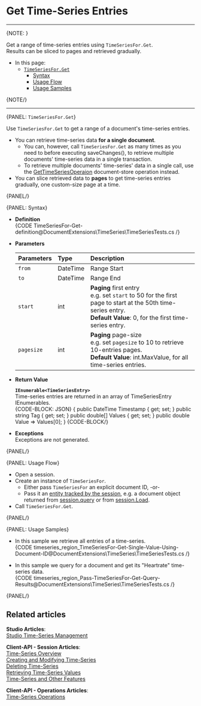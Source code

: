 ﻿# Get Time-Series Entries 

---

{NOTE: }

Get a range of time-series entries using `TimeSeriesFor.Get`.  
Results can be sliced to pages and retrieved gradually.  

* In this page:  
   * [`TimeSeriesFor.Get`](../../../../../document-extensions/timeseries/client-api/session-methods/get-ts-data/get-ts-entries#timeseriesfor.get)  
      * [Syntax](../../../../../document-extensions/timeseries/client-api/session-methods/get-ts-data/get-ts-entries#syntax)  
      * [Usage Flow](../../../../../document-extensions/timeseries/client-api/session-methods/get-ts-data/get-ts-entries#usage-flow)  
      * [Usage Samples](../../../../../document-extensions/timeseries/client-api/session-methods/get-ts-data/get-ts-entries#usage-samples)  

{NOTE/}

---

{PANEL: `TimeSeriesFor.Get`}

Use `TimeSeriesFor.Get` to get a range of a document's time-series entries.  

* You can retrieve time-series data **for a single document**.  
   * You can, however, call `TimeSeriesFor.Get` as many times as you 
     need to before executing saveChanges(), to retrieve multiple 
     documents' time-series data in a single transaction.  
   * To retrieve multiple documents' time-series' data in a single 
     call, use the [GetTimeSeriesOperaion](../../../../document-extensions/timeseries/client-api/store-operations/get-TS-data) 
     document-store operation instead.  
* You can slice retrieved data to **pages** to get time-series entries 
  gradually, one custom-size page at a time.  

{PANEL/}

{PANEL: Syntax}

* **Definition**  
  {CODE TimeSeriesFor-Get-definition@DocumentExtensions\TimeSeries\TimeSeriesTests.cs /}

* **Parameters**  

    | Parameters | Type | Description |
    |:-------------|:-------------|:-------------|
    | `from` | DateTime | Range Start |
    | `to` | DateTime | Range End |
    | `start` | int | **Paging** first entry <br> e.g. set `start` to 50 for the first page to start at the 50th time-series entry. <br> **Default Value**: 0, for the first time-series entry. |
    | `pagesize` | int | **Paging** page-size <br> e.g. set `pagesize` to 10 to retrieve 10-entries pages. <br> **Default Value**: int.MaxValue, for all time-series entries. |

* **Return Value**  

     **`IEnumerable<TimeSeriesEntry>`**  
     Time-series entries are returned in an array of TimeSeriesEntry IEnumerables.  
     {CODE-BLOCK: JSON}
{
  public DateTime Timestamp { get; set; }
  public string Tag { get; set; }
  public double[] Values { get; set; }
  public double Value => Values[0];
}
    {CODE-BLOCK/}

* **Exceptions**  
  Exceptions are not generated.  

{PANEL/}

{PANEL: Usage Flow}

* Open a session.  
* Create an instance of `TimeSeriesFor`.  
    * Either pass `TimeSeriesFor` an explicit document ID, -or-  
    * Pass it an [entity tracked by the session](../../../client-api/session/loading-entities), e.g. a document object returned from [session.query](../../../client-api/session/querying/how-to-query) or from [session.Load](../../../client-api/session/loading-entities#load).  
* Call `TimeSeriesFor.Get`.  

{PANEL/}

{PANEL: Usage Samples}

* In this sample we retrieve all entries of a time-series.  
   {CODE timeseries_region_TimeSeriesFor-Get-Single-Value-Using-Document-ID@DocumentExtensions\TimeSeries\TimeSeriesTests.cs /}

* In this sample we query for a document and get its "Heartrate" time-series data.  
{CODE timeseries_region_Pass-TimeSeriesFor-Get-Query-Results@DocumentExtensions\TimeSeries\TimeSeriesTests.cs /}

{PANEL/}

## Related articles
**Studio Articles**:  
[Studio Time-Series Management]()  

**Client-API - Session Articles**:  
[Time-Series Overview]()  
[Creating and Modifying Time-Series]()  
[Deleting Time-Series]()  
[Retrieving Time-Series Values]()  
[Time-Series and Other Features]()  

**Client-API - Operations Articles**:  
[Time-Series Operations]()  
